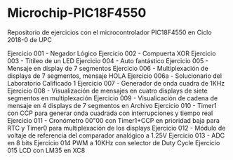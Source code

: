 ﻿# Microchip-PIC18F4550
Repositorio de ejercicios con el microcontrolador PIC18F4550 en Ciclo 2018-0 de UPC

Ejercicio 001 - Negador Lógico
Ejercicio 002 - Compuerta XOR
Ejercicio 003 - Titileo de un LED
Ejercicio 004 - Auto fantástico
Ejercicio 005 - Mensaje en display de 7 segmentos
Ejercicio 006 - Multiplexación de displays de 7 segmentos, mensaje HOLA
Ejercicio 006a - Solucionario del Laboratorio Calificado 1
Ejercicio 007 - Generador de onda cuadra de 1KHz
Ejercicio 008 - Visualización de mensajes en cuatro displays de siete segmentos en multiplexación
Ejercicio 009 - Visualicación de cadena de mensaje en 4 displays de 7 segmentos en Archivo
Ejercicio 010 - Timer1 con CCP para generar onda cuadrada con interrupciones y tiempo real
Ejercicio 011 - Cronómetro 00"00 con Timer1+CCP en prioridad baja para RTC y Timer0 para multiplexación de los displays
Ejercicio 012 - Módulo de voltaje de referencia del comparador analógico a 1.25V
Ejercicio 013 - ADC en 8 bits
Ejercicio 014 PWM a 10KHz con selector de Duty Cycle
Ejercicio 015 LCD con LM35 en XC8

